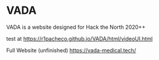 # VADA
VADA is a website designed for Hack the North 2020++

test at https://r1pacheco.github.io/VADA/html/videoUI.html

Full Website (unfinished) https://vada-medical.tech/
